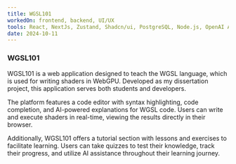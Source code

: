 ```yaml
---
title: WGSL101
workedOn: frontend, backend, UI/UX
tools: React, NextJs, Zustand, Shadcn/ui, PostgreSQL, Node.js, OpenAI API, TypeScript
date: 2024-10-11
---
```


### WGSL101

WGSL101 is a web application designed to teach the WGSL language, which is used
for writing shaders in WebGPU. Developed as my dissertation project, this
application serves both students and developers.

The platform features a code editor with syntax highlighting, code completion,
and AI-powered explanations for WGSL code. Users can write and execute shaders
in real-time, viewing the results directly in their browser.

Additionally, WGSL101 offers a tutorial section with lessons and exercises to
facilitate learning. Users can take quizzes to test their knowledge, track their
progress, and utilize AI assistance throughout their learning journey.
